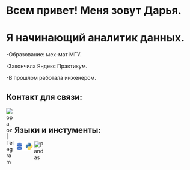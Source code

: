 # Всем привет! Меня зовут Дарья. 

# Я начинающий аналитик данных. 
-Образование: мех-мат МГУ. 

-Закончила Яндекс Практикум.

-В прошлом работала инженером.

## Контакт для связи:
[<img align="left" alt="opa_oz | Telegram" width="22px" src="https://cdn.jsdelivr.net/npm/simple-icons@v3/icons/telegram.svg" />](https://t.me/stierlitss)

<br />

## Языки и инстументы:
<img align="left" alt="SQL" width="26px" src="https://raw.githubusercontent.com/github/explore/80688e429a7d4ef2fca1e82350fe8e3517d3494d/topics/sql/sql.png" />
<img align="left" alt="Python" width="26px" src="https://raw.githubusercontent.com/github/explore/80688e429a7d4ef2fca1e82350fe8e3517d3494d/topics/python/python.png" />
<img align="left" alt="Pandas" width="26px" src="https://raw.githubusercontent.com/github/explore/80688e429a7d4ef2fca1e82350fe8e3517d3494d/topics/pandas/pandas.png" />

